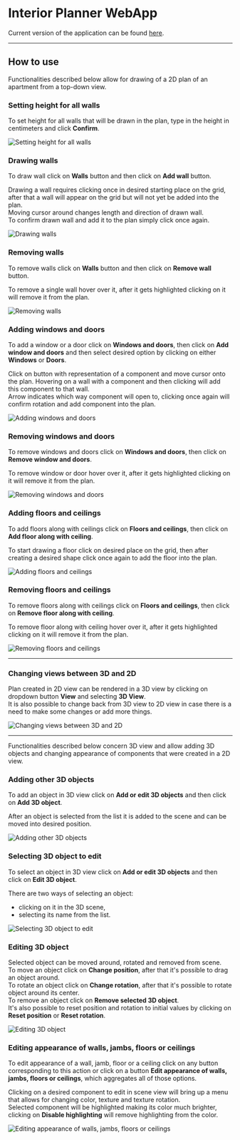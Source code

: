 # Interior Planner WebApp

Current version of the application can be found [here](https://home-planner-deployed.vercel.app/).

---

## How to use

Functionalities described below allow for drawing of a 
2D plan of an apartment from a top-down view.


### Setting height for all walls

To set height for all walls that will be drawn in the plan, type in the height in centimeters and click **Confirm**.

![Setting height for all walls](/readme-images/walls-height.png)


### Drawing walls

To draw wall click on **Walls** button and then click on **Add wall** button.  

Drawing a wall requires clicking once in desired starting place on the grid, after that a wall will appear on the grid but will not yet be added into the plan.  
Moving cursor around changes length and direction of drawn wall.  
To confirm drawn wall and add it to the plan simply click once again.

![Drawing walls](/readme-images/drawing-walls.gif)


### Removing walls

To remove walls click on **Walls** button and then click on **Remove wall** button.  

To remove a single wall hover over it, after it gets highlighted clicking on it will remove it from the plan.

![Removing walls](/readme-images/removing-walls.gif)


### Adding windows and doors

To add a window or a door click on **Windows and doors**, then click on **Add window and doors** and then select desired option by clicking on either **Windows** or **Doors**.  

Click on button with representation of a component and move cursor onto the plan.
Hovering on a wall with a component and then clicking will add this component to that wall.  
Arrow indicates which way component will open to, clicking once again will confirm rotation and add component into the plan.

![Adding windows and doors](/readme-images/adding-windows-and-doors.gif)


### Removing windows and doors

To remove windows and doors click on **Windows and doors**, then click on **Remove window and doors**.  

To remove window or door hover over it, after it gets highlighted clicking on it will remove it from the plan.

![Removing windows and doors](/readme-images/removing-windows-and-doors.gif)


### Adding floors and ceilings

To add floors along with ceilings click on **Floors and ceilings**, then click on **Add floor along with ceiling**.  

To start drawing a floor click on desired place on the grid, then after creating a desired shape click once again to add the floor into the plan.

![Adding floors and ceilings](/readme-images/adding-floors.gif)


### Removing floors and ceilings

To remove floors along with ceilings click on **Floors and ceilings**, then click on **Remove floor along with ceiling**.

To remove floor along with ceiling hover over it, after it gets highlighted clicking on it will remove it from the plan.

![Removing floors and ceilings](/readme-images/removing-floors.gif)


---

### Changing views between 3D and 2D

Plan created in 2D view can be rendered in a 3D view by clicking on dropdown button **View** and selecting **3D View**.  
It is also possible to change back from 3D view to 2D view in case there is a need to make some changes or add more things.

![Changing views between 3D and 2D](/readme-images/3d-2d-swap.gif)


---

Functionalities described below concern 3D view and allow adding 3D objects
and changing appearance of components that were created in a 2D view.

### Adding other 3D objects

To add an object in 3D view click on **Add or edit 3D objects** and then click on **Add 3D object**.

After an object is selected from the list it is added to the scene and can be moved into desired position.

![Adding other 3D objects](/readme-images/adding-3d-object.gif)

### Selecting 3D object to edit

To select an object in 3D view click on **Add or edit 3D objects** and then click on **Edit 3D object**.  

There are two ways of selecting an object:
 - clicking on it in the 3D scene,
 - selecting its name from the list.

![Selecting 3D object to edit](/readme-images/selecting-3d-object.gif)


### Editing 3D object

Selected object can be moved around, rotated and removed from scene.  
To move an object click on **Change position**, after that it's possible to drag an object around.  
To rotate an object click on **Change rotation**, after that it's possible to rotate object around its center.  
To remove an object click on **Remove selected 3D object**.  
It's also possible to reset position and rotation to initial values by clicking on **Reset position** or **Reset rotation**.

![Editing 3D object](/readme-images/editing-3d-object.gif)


### Editing appearance of walls, jambs, floors or ceilings

To edit appearance of a wall, jamb, floor or a ceiling click on any button corresponding to this action 
or click on a button **Edit appearance of walls, jambs, floors or ceilings**, which aggregates all of those options.  

Clicking on a desired component to edit in scene view will bring up a menu that allows for changing color, texture and texture rotation.  
Selected component will be highlighted making its color much brighter, clicking on **Disable highlighting** will remove highlighting from the color.

![Editing appearance of walls, jambs, floors or ceilings](/readme-images/editing-walls-etc.gif)
